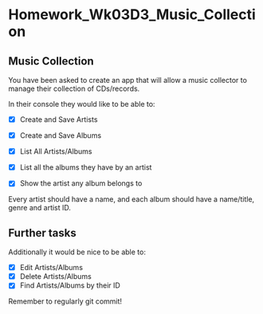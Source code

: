 # Homework_Wk03D3_Music_Collection
## Music Collection

You have been asked to create an app that will allow a music collector to manage their collection of CDs/records.

In their console they would like to be able to:

- [X] Create and Save Artists
- [X] Create and Save Albums
- [X] List All Artists/Albums

- [X] List all the albums they have by an artist
- [X] Show the artist any album belongs to

Every artist should have a name, and each album should have a name/title, genre and artist ID.

## Further tasks

Additionally it would be nice to be able to:

- [X] Edit Artists/Albums
- [X] Delete Artists/Albums
- [X] Find Artists/Albums by their ID

Remember to regularly git commit!
